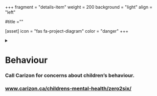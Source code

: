 +++
fragment = "details-item"
weight = 200
background = "light"
align = "left"

#title =""

[asset]
  icon = "fas fa-project-diagram"
  color = "danger"
+++

<details>
    
<summary>
    
# Behaviour

### Call Carizon for concerns about children’s behaviour.  
### www.carizon.ca/childrens-mental-health/zero2six/

</summary>

***

Carizon Family and Community Services in Waterloo Region offers the Zero2Six service.

##### When you call for help, remember to say:

- what you are concerned about  
- when you first noticed the issue  
- any other things your child is doing that concern you  

Here is some information about getting help for a child in school:
www.kidsability.ca/SchoolLinkstoOtherResources

</details>

